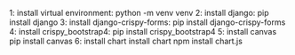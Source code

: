 1: install virtual environment:
python -m venv venv
2: install django:
pip install django
3: install django-crispy-forms:
pip install django-crispy-forms
4: install crispy_bootstrap4:
pip install crispy_bootstrap4
5: install canvas
pip install canvas
6: install chart
install chart
npm install chart.js